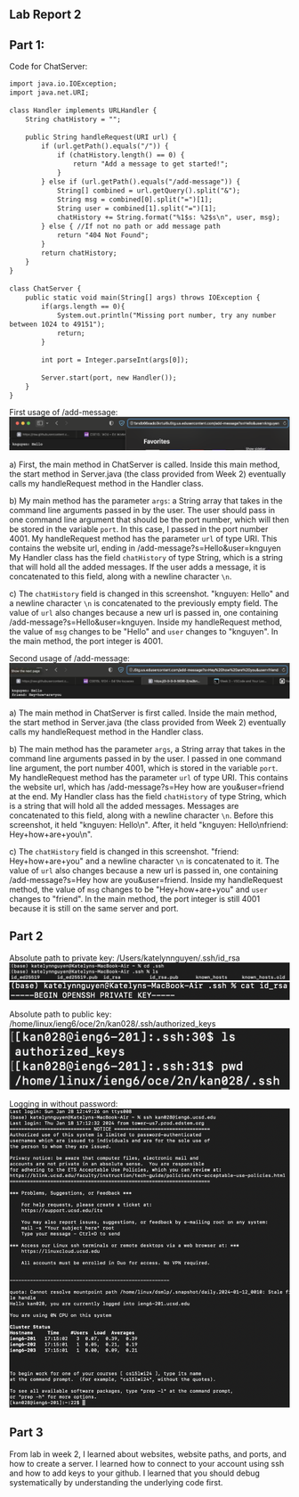 ## Lab Report 2
## Part 1:
Code for ChatServer:
```
import java.io.IOException;
import java.net.URI;

class Handler implements URLHandler {
    String chatHistory = "";

    public String handleRequest(URI url) {
        if (url.getPath().equals("/")) {
            if (chatHistory.length() == 0) {
                return "Add a message to get started!";
            }
        } else if (url.getPath().equals("/add-message")) {
            String[] combined = url.getQuery().split("&");
            String msg = combined[0].split("=")[1];
            String user = combined[1].split("=")[1];
            chatHistory += String.format("%1$s: %2$s\n", user, msg);
        } else { //If not no path or add message path
            return "404 Not Found";
        }
        return chatHistory;
    }
}

class ChatServer {
    public static void main(String[] args) throws IOException {
        if(args.length == 0){
            System.out.println("Missing port number, try any number between 1024 to 49151");
            return;
        }

        int port = Integer.parseInt(args[0]);

        Server.start(port, new Handler());
    }
}
```
First usage of /add-message:
![Adding first message](1add-message.png)

a) First, the main method in ChatServer is called. Inside this main method, the start method in Server.java (the class provided 
from Week 2) eventually calls my handleRequest method in the Handler class.

b) My main method has the parameter `args`: a String array that takes in the command line arguments passed in by the user.
The user should pass in one command line argument that should be the port number, which will then be stored in the variable `port`.
In this case, I passed in the port number 4001.
My handleRequest method has the parameter `url` of type URI. This contains the website url, ending in /add-message?s=Hello&user=knguyen
My Handler class has the field `chatHistory` of type String, which is a string that will hold all the added messages. If the user
adds a message, it is concatenated to this field, along with a newline character `\n`.

c) The `chatHistory` field is changed in this screenshot. "knguyen: Hello" and a newline character `\n` is concatenated to the
previously empty field. The value of `url` also changes because a new url is passed in, one containing /add-message?s=Hello&user=knguyen.
Inside my handleRequest method, the value of `msg` changes to be "Hello" and `user` changes to "knguyen". In the main method,
the port integer is 4001.


Second usage of /add-message:
![Adding second message](2add-message.png)

a) The main method in ChatServer is first called. Inside the main method, the start method in Server.java (the class provided from Week 2) eventually calls my handleRequest method in the Handler class.

b) The main method has the parameter `args`, a String array that takes in the command line arguments passed in by the user.
I passed in one command line argument, the port number 4001, which is stored in the variable `port`.
My handleRequest method has the parameter `url` of type URI. This contains the website url, which has 
/add-message?s=Hey how are you&user=friend at the end.
My Handler class has the field `chatHistory` of type String, which is a string that will hold all the added messages. 
Messages are concatenated to this field, along with a newline character `\n`. Before this screenshot, it held "knguyen: Hello\n".
After, it held "knguyen: Hello\nfriend: Hey+how+are+you\n". 

c) The `chatHistory` field is changed in this screenshot. "friend: Hey+how+are+you" and a newline character `\n` is concatenated to it.
The value of `url` also changes because a new url is passed in, one containing /add-message?s=Hey how are you&user=friend.
Inside my handleRequest method, the value of `msg` changes to be "Hey+how+are+you" and `user` changes to "friend".
In the main method, the port integer is still 4001 because it is still on the same server and port.

## Part 2
Absolute path to private key: /Users/katelynnguyen/.ssh/id_rsa
![Private key](2privatekey_lab2.png)
![Private key cat](1privatekey_lab2.png)

Absolute path to public key: /home/linux/ieng6/oce/2n/kan028/.ssh/authorized_keys
![Public key](publickey_lab2.png)

Logging in without password:
![Logging in without password](lab2_part3.png)

## Part 3
From lab in week 2, I learned about websites, website paths, and ports, and how to create a server. I learned how to connect to your account using ssh and how to add keys to your github. I learned that you should debug systematically by understanding the underlying code first.
